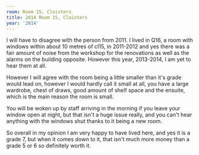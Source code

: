 ```yaml
---
room: Room 15, Cloisters
title: 2014 Room 15, Cloisters
year: '2014'
---
```


I will have to disagree with the person from 2011. I lived in Q16, a room with windows within about 10 metres of cl15, in 2011-2012 and yes there was a fair amount of noise from the workshop for the renovations as well as the alarms on the building opposite. However this year, 2013-2014, I am yet to hear them at all.

However I will agree with the room being a little smaller than it's grade would lead on, however I would hardly call it small at all, you have a large wardrobe, chest of draws, good amount of shelf space and the ensuite, which is the main reason the room is small.

You will be woken up by staff arriving in the morning if you leave your window open at night, but that isn't a huge issue really, and you can't hear anything with the windows shut thanks to it being a new room.

So overall in my opinion I am very happy to have lived here, and yes it is a grade 7, but when it comes down to it, that isn't much more money than a grade 5 or 6 so definitely worth it.